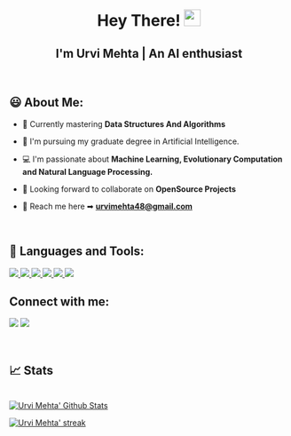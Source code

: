 <!--<p><a href="#"><img width="100%" height="auto" src="https://ibb.co/yp32jC4" height="175px"/></a></p>-->

<h1 align="center">Hey There! <img src="https://raw.githubusercontent.com/MartinHeinz/MartinHeinz/master/wave.gif" width="30px"></h1>
<h2 align="center">I'm <b>Urvi Mehta</b> | An AI enthusiast </h2>
<br>

## 😃 ‍About Me:

- 🔭 Currently mastering **Data Structures And Algorithms**

- 🌱 I'm pursuing my graduate degree in Artificial Intelligence.
  
- 💻 I'm passionate about **Machine Learning, Evolutionary Computation and Natural Language Processing.** 

- 🤝 Looking forward to collaborate on **OpenSource Projects**

- 📧 Reach me here ➡ **urvimehta48@gmail.com**
<br>

## 🚀 Languages and Tools:

<p align="left"> 
   
  <a href="https://www.w3.org/html/" target="_blank"> <img src="https://img.icons8.com/color/48/000000/html-5.png"/> </a> 
  <a href="https://www.w3schools.com/css/" target="_blank"> <img src="https://img.icons8.com/color/48/000000/css3.png"/> </a> 
  <a href="https://www.w3schools.com/c/" target="_blank"> <img src="https://img.icons8.com/color/48/000000/c-programming.png"> </a>
  <a href="https://www.w3schools.com/cpp/" target="_blank"> <img src="https://img.icons8.com/color/48/000000/c-plus-plus-logo.png"/> </a>
  <a href="https://www.python.org" target="_blank"> <img src="https://img.icons8.com/color/48/000000/python.png"/> </a> 
  <a href="https://git-scm.com/" target="_blank"> <img src="https://img.icons8.com/color/48/000000/git.png"/> </a> 
  </p>

<!--[React Badge](https://img.shields.io/badge/-React-61DBFB?style=for-the-badge&labelColor=black&logo=react&logoColor=61DBFB)  
[![Javascript Badge](https://img.shields.io/badge/-Javascript-F0DB4F?style=for-the-badge&labelColor=black&logo=javascript&logoColor=F0DB4F)](#) [![Typescript Badge](https://img.shields.io/badge/-Typescript-007acc?style=for-the-badge&labelColor=black&logo=typescript&logoColor=007acc)](#) [![Nodejs Badge](https://img.shields.io/badge/-Nodejs-3C873A?style=for-the-badge&labelColor=black&logo=node.js&logoColor=3C873A)](#) [![GraphQL Badge](https://img.shields.io/badge/-GraphQl-e535ab?style=for-the-badge&labelColor=black&logo=node.js&logoColor=e535ab)](#) -->

## Connect with me:
<p align="center">

<a href = "https://www.linkedin.com/in/urvi-mehta-110752207/"><img src="https://img.icons8.com/fluent/46/000000/linkedin.png"/></a>
<a href = "mailto:urvimehta48@gmail.com"><img src="https://img.icons8.com/external-justicon-flat-justicon/46/000000/external-email-notifications-justicon-flat-justicon.png"/></a>
<!--<a href = "https://www.instagram.com/urvimehta_20/"><img src="https://img.icons8.com/fluent/48/000000/instagram-new.png"/></a>-->
</p>
<br>

## 📈 Stats

  <br/>
    <a href="https://github.com/urvimehta20/github-readme-stats"><img alt="Urvi Mehta' Github Stats" src="https://github-readme-stats.vercel.app/api?username=urvimehta20&show_icons=true&count_private=true&theme=react&hide_border=true&bg_color=0D1117" /></a>
  
  <!--<a href="https://github.com/urvimehta20/github-readme-stats"><img alt="Urvi Mehta' Top Languages" src="https://github-readme-stats.vercel.app/api/top-langs/?username=urvimehta20&langs_count=8&count_private=true&layout=compact&theme=react&hide_border=true&bg_color=0D1117" /></a>
  <br/>
  <b>Note:</b> Top languages is only a metric of the languages my public code consists of and doesn't reflect experience or skill level.-->

<p align="left">
    <a href="https://github.com/urvimehta20/github-readme-streak-stats">
        <img title="🔥 Get streak stats for your profile at git.io/streak-stats" alt="Urvi Mehta' streak" src="https://github-readme-streak-stats.herokuapp.com/?user=urvimehta20&theme=black-ice&hide_border=true&stroke=0000&background=060A0CD0"/>
    </a>
</p>

<!--## Contribution Graph
<a href="https://github.com/urvimehta20/github-readme-activity-graph"><img alt="Urvi Mehta' Activity Graph" src="https://activity-graph.herokuapp.com/graph?username=urvimehta20&bg_color=0D1117&color=5BCDEC&line=5BCDEC&point=FFFFFF&hide_border=true" /></a>-->

<br/>
<br/>

<!--## ❤ Views and Followers
<a href="https://github.com/Meghna-DAS/github-profile-views-counter">
    <img src="https://komarev.com/ghpvc/?username=urvimehta20">
</a>
<a href="https://github.com/urvimehta20?tab=followers"><img src="https://img.shields.io/github/followers/urvimehta20?label=Followers&style=social" alt="GitHub Badge"></a>-->
